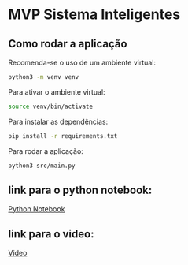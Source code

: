 # MVP Sistema Inteligentes

## Como rodar a aplicação

Recomenda-se o uso de um ambiente virtual:

```bash
python3 -m venv venv
```

Para ativar o ambiente virtual:

```bash
source venv/bin/activate
```

Para instalar as dependências:

```bash
pip install -r requirements.txt
```

Para rodar a aplicação:

```bash
python3 src/main.py
```

## link para o python notebook:

[Python Notebook](https://colab.research.google.com/drive/1JcrId-us_fNa6BnCU8yxkjKxNDUmnHp3?usp=sharing)

## link para o video:

[Video](https://drive.google.com/file/d/1QZ3Z3Z3Z3Z3Z3Z3Z3Z3Z3Z3Z3Z3Z3Z3/view?usp=sharing)